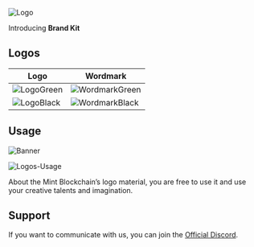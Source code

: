 <p align="left">
  <img src="https://raw.githubusercontent.com/Mint-Blockchain/mint-brandkit/main/assets/green/Full%20Logo.svg" alt="Logo">
</p>

Introducing **Brand Kit**

## Logos

| Logo                                                                                                            | Wordmark                                                                                                            |
| -------------------------------------------------------------------------------------------------------------- | ------------------------------------------------------------------------------------------------------------------- |
| ![LogoGreen](https://raw.githubusercontent.com/Mint-Blockchain/mint-brandkit/main/assets/green/Logo%20Mark.svg) | ![WordmarkGreen](https://raw.githubusercontent.com/Mint-Blockchain/mint-brandkit/main/assets/green/Word%20Mark.svg) |
| ![LogoBlack](https://raw.githubusercontent.com/Mint-Blockchain/mint-brandkit/main/assets/black/Logo%20Mark.svg) | ![WordmarkBlack](https://raw.githubusercontent.com/Mint-Blockchain/mint-brandkit/main/assets/black/Word%20Mark.svg) |

## Usage

![Banner](https://raw.githubusercontent.com/Mint-Blockchain/mint-brandkit/main/logo-banner.jpg)

![Logos-Usage](https://raw.githubusercontent.com/Mint-Blockchain/mint-brandkit/main/logo-usage.jpg)

About the Mint Blockchain’s logo material, you are free to use it and use your creative talents and imagination.

## Support

If you want to communicate with us, you can join the [Official Discord](https://discord.gg/mint-blockchain).
